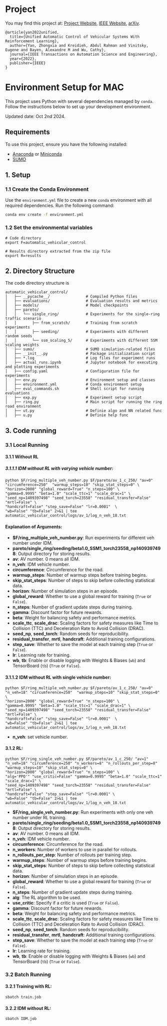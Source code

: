 # Project

You may find this project at: [Project Website](https://mit-wu-lab.github.io/automatic_vehicular_control), [IEEE Website](https://ieeexplore.ieee.org/document/9765650), [arXiv](https://arxiv.org/abs/2208.00268).

```
@article{yan2022unified,
  title={Unified Automatic Control of Vehicular Systems With Reinforcement Learning},
  author={Yan, Zhongxia and Kreidieh, Abdul Rahman and Vinitsky, Eugene and Bayen, Alexandre M and Wu, Cathy},
  journal={IEEE Transactions on Automation Science and Engineering},
  year={2022},
  publisher={IEEE}
}
```

# Environment Setup for MAC
This project uses Python with several dependencies managed by `conda`. Follow the instructions below to set up your development environment.

Updated date: Oct 2nd 2024.


## Requirements

To use this project, ensure you have the following installed:

- [Anaconda](https://www.anaconda.com/products/distribution) or [Miniconda](https://docs.conda.io/en/latest/miniconda.html)
- [SUMO](https://sumo.dlr.de/docs/Installing/MacOS_Build.html)

## 1. Setup

### 1.1 Create the Conda Environment

Use the `environment.yml` file to create a new `conda` environment with all required dependencies. Run the following command:

```sh
conda env create -f environment.yml
```

### 1.2 Set the environmental variables
```
# Code directory
export F=automatic_vehicular_control

# Results directory extracted from the zip file
export R=results
```

## 2. Directory Structure

The code directory structure is
``` 
automatic_vehicular_control/
│   ├── __pycache__/                # Compiled Python files
│   ├── evaluations/                # Evaluation results and metrics
│   ├── models/                     # Model checkpoints
│   ├── pareto/
│   │   └── single_ring/            # Experiments for the single-ring traffic scenario
│   │       ├── from_scratch/       # Training from scratch experiments
│   │       ├── seeding/            # Experiments with different random seeds
│   │       └── ssm_scaling_5/      # Experiments with different SSM scaling weights
│   ├── sumo/                       # SUMO simulation-related files
│   ├── __init__.py                 # Package initialization script
│   ├── *.log                       # Log files for experiment runs
│   ├── actual_runs.ipynb           # Jupyter notebook for executing and plotting experiments
│   ├── config.yaml                 # Configuration file for experiments
│   ├── env.py                      # Environment setup and classes
│   ├── environment.yml             # Conda environment setup
│   ├── eval_commands.sh            # Shell script for running evaluations
│   ├── exp.py                      # Experiment setup script
│   ├── ring.py                     # Main script for running the ring road environment
│   ├── ut.py                       # Definie algo and NN related func
│   ├── u.py                        # Definie help func
```


## 3. Code running
### 3.1 Local Running
#### 3.1.1 Without RL 
##### 3.1.1.1 IDM without RL with varying vehicle number:
```
python $F/ring_multiple_veh_number.py $F/pareto/av_1_c_250/ "av=0" "circumference=250"  "warmup_steps=10" "skip_stat_steps=0" \
"horizon=2000" "global_reward=True" "n_steps=100" \
"gamma=0.9995" "beta=1.0" "scale_ttc=1" "scale_drac=1" \
"seed_np=1409397498" "seed_torch=23558" "residual_transfer=False" "mrtl=False" \
"handcraft=False" "step_save=False" "lr=0.0001"  \
"wb=False" "tb=False" 2>&1 | tee automatic_vehicular_control/logs/av_1/log_n_veh_18.txt 
```

#### Explanation of Arguments:
- **$F/ring_multiple_veh_number.py**: Run experiments for different veh number under IDM. 
- **pareto/single_ring/seeding/beta1.0_SSM1_torch23558_np1409397498**: Output directory for storing results.
- **av**: AV number. 0 means all IDM.
- **n_veh**: IDM vehicle number. 
- **circumference**: Circumference for the road. 
- **warmup_steps**: Number of warmup steps before training begins.  
- **skip_stat_steps**: Number of steps to skip before collecting statistical data.  
- **horizon**: Number of simulation steps in an episode.  
- **global_reward**: Whether to use a global reward for training (`True` or `False`).
- **n_steps**: Number of gradient update steps during training.  
- **gamma**: Discount factor for future rewards.  
- **beta**: Weight for balancing safety and performance metrics.  
- **scale_ttc**, **scale_drac**: Scaling factors for safety measures like Time to Collision (TTC) and Deceleration Rate to Avoid Collision (DRAC).
- **seed_np**, **seed_torch**: Random seeds for reproducibility.  
- **residual_transfer**, **mrtl**, **handcraft**: Additional training configurations.
- **step_save**: Whether to save the model at each training step (`True` or `False`).
- **lr**: Learning rate for training.  
- **wb**, **tb**: Enable or disable logging with Weights & Biases (`wb`) and TensorBoard (`tb`) (`True` or `False`).


#### 3.1.1.2 IDM without RL with single vehicle number:
```
python $F/ring_multiple_veh_number.py $F/pareto/av_1_c_250/ "av=0" "n_veh=18" "circumference=250"  "warmup_steps=10" "skip_stat_steps=0" \
"horizon=2000" "global_reward=True" "n_steps=100" \
"gamma=0.9995" "beta=1.0" "scale_ttc=1" "scale_drac=1" \
"seed_np=1409397498" "seed_torch=23558" "residual_transfer=False" "mrtl=False" \
"handcraft=False" "step_save=False" "lr=0.0001"  \
"wb=False" "tb=False" 2>&1 | tee automatic_vehicular_control/logs/av_1/log_n_veh_18.txt 
```
- **n_veh**: set vehicle number. 
#### 3.1.2 RL:
```
python $F/ring_single_veh_number.py $F/pareto/av_1_c_250/ "av=1" "n_veh=18" "circumference=250" "n_workers=8" "n_rollouts_per_step=8"  "warmup_steps=10" "skip_stat_steps=0" \
"horizon=2000" "global_reward=True" "n_steps=100" \
"alg='PPO'" "use_critic=False" "gamma=0.9995" "beta=1.0" "scale_ttc=1" "scale_drac=1" \
"seed_np=1409397498" "seed_torch=23558" "residual_transfer=False" "mrtl=False" \
"handcraft=False" "step_save=False" "lr=0.0001" \
"wb=False" "tb=False" 2>&1 | tee automatic_vehicular_control/logs/av_1/log_n_veh_18.txt 
```
- **$F/ring_single_veh_number.py**: Run experiments with only one veh number under RL training. 
- **pareto/single_ring/seeding/beta1.0_SSM1_torch23558_np1409397498**: Output directory for storing results.
- **av**: AV number. 0 means all IDM.
- **n_veh**: IDM vehicle number. 
- **circumference**: Circumference for the road. 
- **n_workers**: Number of workers to use in parallel for rollouts.  
- **n_rollouts_per_step**: Number of rollouts per training step.  
- **warmup_steps**: Number of warmup steps before training begins.  
- **skip_stat_steps**: Number of steps to skip before collecting statistical data.  
- **horizon**: Number of simulation steps in an episode.  
- **global_reward**: Whether to use a global reward for training (`True` or `False`).
- **n_steps**: Number of gradient update steps during training.  
- **alg**: The RL algorithm to be used.  
- **use_critic**: Specify if a critic is used (`True` or `False`).
- **gamma**: Discount factor for future rewards.  
- **beta**: Weight for balancing safety and performance metrics.  
- **scale_ttc**, **scale_drac**: Scaling factors for safety measures like Time to Collision (TTC) and Deceleration Rate to Avoid Collision (DRAC).
- **seed_np**, **seed_torch**: Random seeds for reproducibility.  
- **residual_transfer**, **mrtl**, **handcraft**: Additional training configurations.
- **step_save**: Whether to save the model at each training step (`True` or `False`).
- **lr**: Learning rate for training.  
- **wb**, **tb**: Enable or disable logging with Weights & Biases (`wb`) and TensorBoard (`tb`) (`True` or `False`).


### 3.2 Batch Running

#### 3.2.1 Training with RL:
```
sbatch train.job
```
#### 3.2.2 IDM without RL:

```
sbatch IDM.job
```


